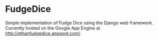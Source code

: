 FudgeDice
=========

Simple implementation of Fudge Dice using the Django web framework. Currently hosted on the Google App Engine at 
http://ethanfudgedice.appspot.com/.
